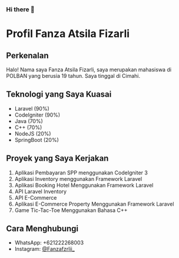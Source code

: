 ### Hi there 👋

# Profil Fanza Atsila Fizarli

## Perkenalan
Halo! Nama saya Fanza Atsila Fizarli, saya merupakan mahasiswa di POLBAN yang berusia 19 tahun. Saya tinggal di Cimahi.

## Teknologi yang Saya Kuasai
- Laravel (90%)
- CodeIgniter (90%)
- Java (70%)
- C++ (70%)
- NodeJS (20%)
- SpringBoot (20%)

## Proyek yang Saya Kerjakan
1. Aplikasi Pembayaran SPP menggunakan CodeIgniter 3
2. Aplikasi Inventory menggunakan Framework Laravel
3. Aplikasi Booking Hotel Menggunakan Framework Laravel
4. API Laravel Inventory
5. API E-Commerce
6. Aplikasi E-Commerce Property Menggunakan Framework Laravel
7. Game Tic-Tac-Toe Menggunakan Bahasa C++

## Cara Menghubungi
- WhatsApp: +621222268003
- Instagram: [@Fanzafzrlii_](https://www.instagram.com/Fanzafzrlii_/)
<!--
**Fanzaatsila/Fanzaatsila** is a ✨ _special_ ✨ repository because its `README.md` (this file) appears on your GitHub profile.

Here are some ideas to get you started:

- 🔭 I’m currently working on ...
- 🌱 I’m currently learning ...
- 👯 I’m looking to collaborate on ...
- 🤔 I’m looking for help with ...
- 💬 Ask me about ...
- 📫 How to reach me: ...
- 😄 Pronouns: ...
- ⚡ Fun fact: ...
-->
